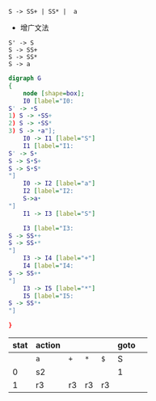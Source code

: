 ` S -> SS+ | SS* |  a `

- 增广文法
```
S' -> S
S -> SS+ 
S -> SS* 
S -> a
```

``` dot
digraph G
{
    node [shape=box];
    I0 [label="I0:
S' -> •S
1) S -> •SS+
2) S -> •SS*
3) S -> •a"];
    I0 -> I1 [label="S"]
    I1 [label="I1:
S' -> S•
S -> S•S+
S -> S•S*
"]
    I0 -> I2 [label="a"]
    I2 [label="I2:
    S->a•
"]
    I1 -> I3 [label="S"]

    I3 [label="I3:
S -> SS•+
S -> SS•*
"]
    I3 -> I4 [label="+"]
    I4 [label="I4:
S -> SS+•
"]
    I3 -> I5 [label="*"]
    I5 [label="I5:
S -> SS*•
"]

}
```

| stat | action | | | | goto | |
|--|--|--|--|--|--|--|
| | `a` | `+` | `*` | `$` | S |
|0| s2  |     |     |     | 1 |
|1| r3  | r3  | r3  | r3  |   |

